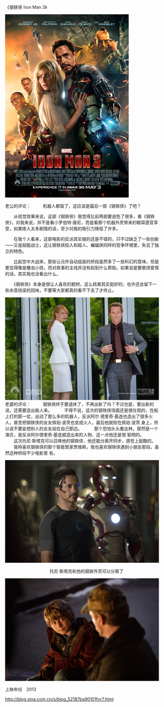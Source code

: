 《钢铁侠 Iron Man 3》

			
![](./img/001vda4xty6Gll1qC3k46&690.jpg)

老公的评论：
 
　　机器人都毁了，这应该是最后一部《钢铁侠》了吧？
 

　　从视觉效果来说，这部《钢铁侠》我觉得比前两部要逊色了很多，看《钢铁侠》，对我来说，并不是看小罗伯特·唐尼，而是看那个机器外壳带来的眼耳感官享受，如果掺入太多剧情的话，至少对我的吸引力降低了许多。
 

　　在我个人看来，这部电影的反派其实做的还是不错的，只不过缺乏了一些创新——又是超能战士，这让钢铁侠陷入和超人、蝙蝠侠同样的竞争环境里，失去了独立的特色。
 

　　比起空中大战来，那些让元件自动组装的桥段虽然多了一些科幻的意味，但是更显得像是雕虫小技，而对故事的主线并没有起到什么帮助。如果说是要歌颂爱情的话，其实我也没看出什么。
 

　　《钢铁侠》本身是很让人喜欢的题材，这么结束其实挺好的，也许还会留下一些余音绕梁的回味，不要等大家都真的看不下去了才终止。

![](./img/001vda4xty6Gll4Y7fod6&690.jpg)
<a href="http://photo.blog.sina.com.cn/showpic.html#blogid=52187ba90101fvr7&url=http://album.sina.com.cn/pic/001vda4xty6Gll3Ufks40" target="_blank"></a>
老婆的评论：
 
　　钢铁侠终于要退休了，不再出新了吗？不过也是，要出新的话，还需要造出敌人来。
 
　　不得不说，这次的钢铁侠场面还是很壮观的，在船上打的那一仗，出动了那么多的机器人，反派阿尔
德里奇·基连也造出了很多火人，甚至把钢铁侠的女友佩珀·波茨也变成火人，最后他就败在佩珀·波茨
身上，所以说不要妄想别人的女友站在自己那边。
 
　　那个恐怕头头曼达林，居然是一个演员，是反派阿尔德里奇·基连塑造出来的人物，这一点他还是很
聪明的。
 
　　这次托尼·斯塔克可以召唤他的钢铁侠，他还能分离开同步，感觉上挺酷的。
 
　　我特喜欢钢铁侠的那个智能管家贾维斯。我也喜欢钢铁侠遇到小朋友那段，虽然这种桥段不少电影里
有。

![](./img/001vda4xty6Gll8AT6O82&690.jpg)

<p align="left">
                                     托尼·斯塔克和他的钢铁外壳可以分离了

![](./img/001vda4xty6Gll74ayr6f&690.jpg)

上映年份　2013							
		
http://blog.sina.com.cn/s/blog_52187ba90101fvr7.html
